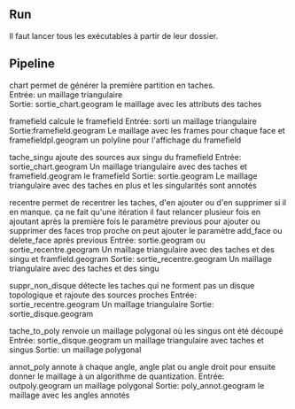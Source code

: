 ## Run

Il faut lancer tous les exécutables à partir de leur dossier.

## Pipeline

chart permet de générer la première partition en taches.  
Entrée: un maillage triangulaire  
Sortie: sortie_chart.geogram le maillage avec les attributs des taches  

framefield calcule le framefield
Entrée: sorti un maillage triangulaire
Sortie:framefield.geogram Le maillage avec les frames pour chaque face et framefieldpl.geogram un polyline pour l'affichage du framefield

tache_singu ajoute des sources aux singu du framefield
Entrée: sortie_chart.geogram Un maillage triangulaire avec des taches et framefield.geogram le framefield
Sortie: sortie.geogram Le maillage triangulaire avec des taches en plus et les singularités sont annotés

recentre permet de recentrer les taches, d'en ajouter ou d'en supprimer si il en manque. ça ne fait qu'une itération il faut relancer plusieur fois en ajoutant après la première fois le paramètre previous
pour ajouter ou supprimer des faces trop proche on peut ajouter le paramètre add_face ou delete_face après previous
Entrée: sortie.geogram ou sortie_recentre.geogram Un maillage triangulaire avec des taches et des singu et framfield.geogram
Sortie: sortie_recentre.geogram Un maillage triangulaire avec des taches et des singu


suppr_non_disque détecte les taches qui ne forment pas un disque topologique et rajoute des sources proches
Entrée: sortie_recentre.geogram Un maillage triangulaire
Sortie: sortie_disque.geogram

tache_to_poly renvoie un maillage polygonal où les singus ont été découpé
Entrée: sortie_disque.geogram un maillage triangulaire avec taches et singus
Sortie: un maillage polygonal


annot_poly annote à chaque angle, angle plat ou angle droit pour ensuite donner le maillage à un algorithme de quantization.
Entrée: outpoly.geogram un maillage polygonal
Sortie: poly_annot.geogram le maillage avec les angles annotés

